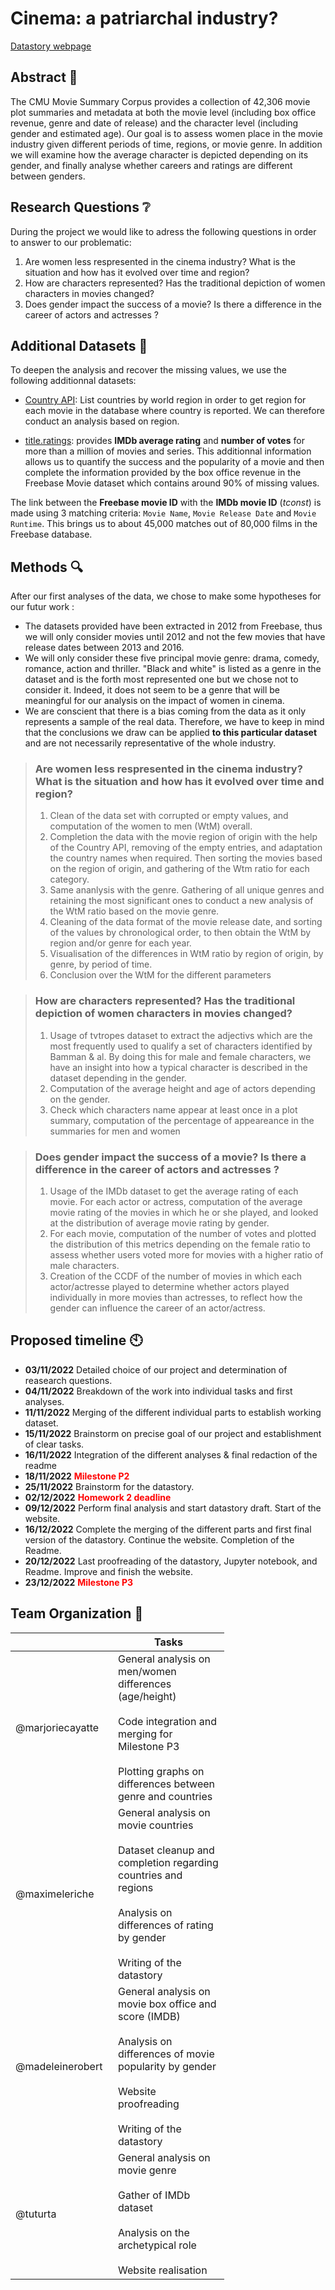# Cinema: a patriarchal industry?
[Datastory webpage](https://armada.teleporthq.app/)
## Abstract :memo:
<!---
A 150 word description of the project idea and goals. What’s the motivation behind your project? What story would you like to tell, and why?)
--->
The CMU Movie Summary Corpus provides a collection of 42,306 movie plot summaries and metadata at both the movie level (including box office revenue, genre and date of release) and the character level (including gender and estimated age). 
Our goal is to assess women place in the movie industry given different periods of time, regions, or movie genre. In addition we will examine how the average character is depicted depending on its gender, and finally analyse whether careers and ratings are different between genders.

## Research Questions :grey_question:
<!---
A list of research questions you would like to address during the project.
--->
During the project we would like to adress the following questions in order to answer to our problematic:

1. Are women less respresented in the cinema industry? What is the situation and how has it evolved over time and region?
2. How are characters represented? Has the traditional depiction of women characters in movies changed?
3. Does gender impact the success of a movie? Is there a difference in the career of actors and actresses ?

<a name="additional-datasets"></a>
## Additional Datasets :fax:
<!---
List the additional dataset(s) you want to use (if any), and some ideas on how you expect to get, manage, process, and enrich it/them.
Show us that you’ve read the docs and some examples, and that you have a clear idea on what to expect. Discuss data size and format if relevant.
It is your responsibility to check that what you propose is feasible.
--->
To deepen the analysis and recover the missing values, we use the following additionnal datasets:

* [Country API](https://restcountries.com/): List countries by world region in order to get region for each movie in the database where country is reported. We can therefore conduct an analysis based on region.

* [title.ratings](https://www.imdb.com/interfaces/): provides **IMDb average rating** and **number of votes** for more than a million of movies and series. This additionnal information allows us to quantify the success and the popularity of a movie and then complete the information provided by the box office revenue in the Freebase Movie dataset which contains around 90% of missing values. 

The link between the **Freebase movie ID** with the **IMDb movie ID** (*tconst*) is made using 3 matching criteria: `Movie Name`, `Movie Release Date` and `Movie Runtime`. This brings us to about 45,000 matches out of 80,000 films in the Freebase database.

## Methods :mag:

After our first analyses of the data, we chose to make some hypotheses for our futur work :

- The datasets provided have been extracted in 2012 from Freebase, thus we will only consider movies until 2012 and not the few movies that have release dates between 2013 and 2016.
- We will only consider these five principal movie genre: drama, comedy, romance, action and thriller. "Black and white" is listed as a genre in the dataset and is the forth most represented one but we chose not to consider it. Indeed, it does not seem to be a genre that will be meaningful for our analysis on the impact of women in cinema.
- We are conscient that there is a bias coming from the data as it only represents a sample of the real data. Therefore, we have to keep in mind that the conclusions we draw can be applied **to this particular dataset** and are not necessarily representative of the whole industry. 

> ### Are women less respresented in the cinema industry? What is the situation and how has it evolved over time and region?
> 1. Clean of the data set with corrupted or empty values, and computation of the women to men (WtM) overall.
> 2. Completion the data with the movie region of origin with the help of the Country API, removing of the empty entries, and adaptation the country names when required. Then sorting the movies based on the region of origin, and gathering of the Wtm ratio for each category.
> 3. Same ananlysis with the genre. Gathering of all unique genres and retaining the most significant ones to conduct a new analysis of the WtM ratio based on the movie genre.
> 4. Cleaning of the data format of the movie release date, and sorting of the values by chronological order, to then obtain the WtM by region and/or genre for each year.
> 5. Visualisation of the differences in WtM ratio by region of origin, by genre, by period of time.
> 6. Conclusion over the WtM for the different parameters

> ### How are characters represented? Has the traditional depiction of women characters in movies changed?
> 1. Usage of tvtropes dataset to extract the adjectivs which are the most frequently used to qualify a set of characters identified by Bamman & al. By doing this for male and female characters, we have an insight into how a typical character is described in the dataset depending in the gender.
> 2. Computation of the average height and age of actors depending on the gender.
> 3. Check which characters name appear at least once in a plot summary, computation of the percentage of appeareance in the summaries for men and women

> ### Does gender impact the success of a movie? Is there a difference in the career of actors and actresses ?
> 1. Usage of the IMDb dataset to get the average rating of each movie. For each actor or actress, computation of the average movie rating of the movies in which he or she played, and looked at the distribution of average movie rating by gender. 
> 2. For each movie, computation of the number of votes and plotted the distribution of this metrics depending on the female ratio to assess whether users voted more for movies with a higher ratio of male characters.
> 3. Creation of the CCDF of the number of movies in which each actor/actresse played to determine whether actors played individually in more movies than actresses, to reflect how the gender can influence the career of an actor/actress. 
> 

## Proposed timeline :clock10:
* **03/11/2022** Detailed choice of our project and determination of reasearch questions.
* **04/11/2022** Breakdown of the work into individual tasks and first analyses. 
* **11/11/2022** Merging of the different individual parts to establish working dataset. 
* **15/11/2022** Brainstorm on precise goal of our project and establishment of clear tasks. 
* **16/11/2022** Integration of the different analyses & final redaction of the readme
* **18/11/2022** **<span style="color:red">Milestone P2</span>**
* **25/11/2022** Brainstorm for the datastory. 
* **02/12/2022** **<span style="color:red">Homework 2 deadline</span>**
* **09/12/2022** Perform final analysis and start datastory draft. Start of the website. 
* **16/12/2022** Complete the merging of the different parts and first final version of the datastory. Continue the website. Completion of the Readme. 
* **20/12/2022** Last proofreading of the datastory, Jupyter notebook, and Readme. Improve and finish the website. 
* **23/12/2022** **<span style="color:red">Milestone P3</span>**


## Team Organization :raised_hands:
<!---
A list of internal milestones up until project Milestone 3.
--->
<table class="tg" style="undefined;table-layout: fixed; width: 342px">
<colgroup>
<col style="width: 164px">
<col style="width: 178px">
</colgroup>
<thead>
  <tr>
    <th class="tg-0lax"></th>
    <th class="tg-0lax">Tasks</th>
  </tr>
</thead>
<tbody>
  <tr>
    <td class="tg-0lax">@marjoriecayatte</td>
    <td class="tg-0lax">General analysis on men/women differences (age/height)<br><br>Code integration and merging for Milestone P3<br><br>Plotting graphs on differences between genre and countries </td>
  </tr>
  <tr>
    <td class="tg-0lax">@maximeleriche</td>
    <td class="tg-0lax">General analysis on movie countries<br><br>Dataset cleanup and completion regarding countries and regions<br><br> Analysis on differences of rating by gender<br><br>Writing of the datastory</td>
  </tr>
  <tr>
    <td class="tg-0lax">@madeleinerobert</td>
    <td class="tg-0lax">General analysis on movie box office and score (IMDB)<br><br>Analysis on differences of movie popularity by gender<br><br>Website proofreading<br><br>Writing of the datastory</td>
  </tr>
  <tr>
    <td class="tg-0lax">@tuturta</td>
    <td class="tg-0lax">General analysis on movie genre<br><br>Gather of IMDb dataset<br><br>Analysis on the archetypical role<br><br> Website realisation</td>
  </tr>
</tbody>
</table>

